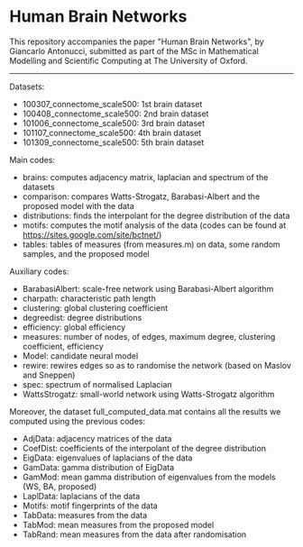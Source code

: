 # Human Brain Networks

This repository accompanies the paper "Human Brain Networks", by Giancarlo Antonucci, submitted as part of the MSc in 
Mathematical Modelling and Scientific Computing at The University of Oxford.

--------------------------

Datasets:
- 100307_connectome_scale500: 1st brain dataset
- 100408_connectome_scale500: 2nd brain dataset
- 101006_connectome_scale500: 3rd brain dataset
- 101107_connectome_scale500: 4th brain dataset
- 101309_connectome_scale500: 5th brain dataset

Main codes:
- brains: computes adjacency matrix, laplacian and spectrum of the datasets
- comparison: compares Watts-Strogatz, Barabasi-Albert and the proposed model with the data
- distributions: finds the interpolant for the degree distribution of the data
- motifs: computes the motif analysis of the data (codes can be found at https://sites.google.com/site/bctnet/)
- tables: tables of measures (from measures.m) on data, some random samples, and the proposed model

Auxiliary codes:
- BarabasiAlbert: scale-free network using Barabasi-Albert algorithm
- charpath: characteristic path length
- clustering: global clustering coefficient
- degreedist: degree distributions
- efficiency: global efficiency
- measures: number of  nodes, of edges, maximum degree, clustering coefficient, efficiency
- Model: candidate neural model
- rewire: rewires edges so as to randomise the network (based on Maslov and Sneppen)
- spec: spectrum of normalised Laplacian
- WattsStrogatz: small-world network using Watts-Strogatz algorithm

Moreover, the dataset full_computed_data.mat contains all the results we computed using the previous codes:
- AdjData: adjacency matrices of the data
- CoefDist: coefficients of the interpolant of the degree distribution
- EigData: eigenvalues of laplacians of the data
- GamData: gamma distribution of EigData
- GamMod: mean gamma distribution of eigenvalues from the models (WS, BA, proposed)
- LaplData: laplacians of the data
- Motifs: motif fingerprints of the data
- TabData: measures from the data
- TabMod: mean measures from the proposed model
- TabRand: mean measures from the data after randomisation

